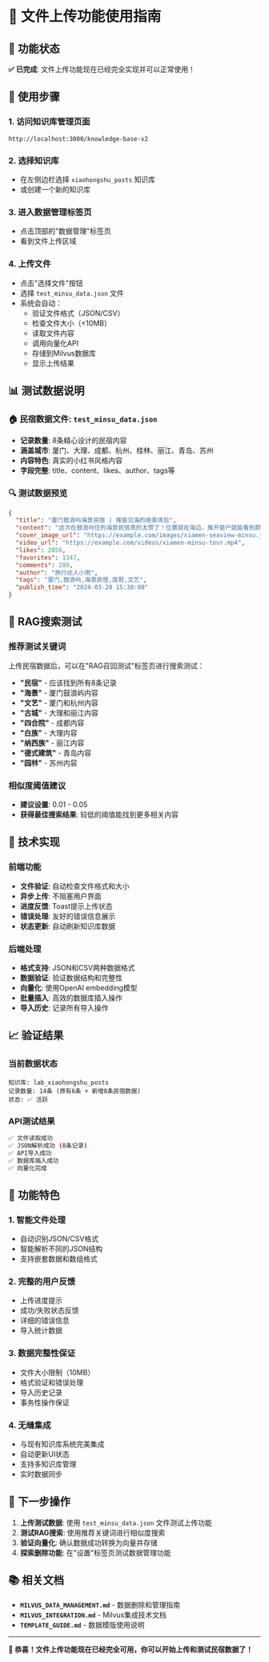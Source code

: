 # 📁 文件上传功能使用指南

## 🚀 功能状态

**✅ 已完成**: 文件上传功能现在已经完全实现并可以正常使用！

## 🎯 使用步骤

### 1. 访问知识库管理页面
```
http://localhost:3000/knowledge-base-v2
```

### 2. 选择知识库
- 在左侧边栏选择 `xiaohongshu_posts` 知识库
- 或创建一个新的知识库

### 3. 进入数据管理标签页
- 点击顶部的"数据管理"标签页
- 看到文件上传区域

### 4. 上传文件
- 点击"选择文件"按钮
- 选择 `test_minsu_data.json` 文件
- 系统会自动：
  - 验证文件格式（JSON/CSV）
  - 检查文件大小（<10MB）
  - 读取文件内容
  - 调用向量化API
  - 存储到Milvus数据库
  - 显示上传结果

## 📊 测试数据说明

### 🏠 民宿数据文件: `test_minsu_data.json`
- **记录数量**: 8条精心设计的民宿内容
- **涵盖城市**: 厦门、大理、成都、杭州、桂林、丽江、青岛、苏州
- **内容特色**: 真实的小红书风格内容
- **字段完整**: title、content、likes、author、tags等

### 🔍 测试数据预览
```json
{
  "title": "厦门鼓浪屿海景民宿 | 推窗见海的绝美体验",
  "content": "这次在鼓浪屿住的海景民宿真的太赞了！位置就在海边，推开窗户就能看到蔚蓝的大海。房间装修很有文艺气息，白色简约风格配上木质家具，超级舒服。早上醒来就能听到海浪声，晚上还能在阳台上看夕阳西下。民宿主人特别贴心，提供了详细的岛上游玩攻略，还推荐了很多当地美食。强烈推荐给想要度假放松的朋友！",
  "cover_image_url": "https://example.com/images/xiamen-seaview-minsu.jpg",
  "video_url": "https://example.com/videos/xiamen-minsu-tour.mp4",
  "likes": 2856,
  "favorites": 1347,
  "comments": 289,
  "author": "旅行达人小雨",
  "tags": "厦门,鼓浪屿,海景民宿,度假,文艺",
  "publish_time": "2024-03-20 15:30:00"
}
```

## 🧪 RAG搜索测试

### 推荐测试关键词
上传民宿数据后，可以在"RAG召回测试"标签页进行搜索测试：

- **"民宿"** - 应该找到所有8条记录
- **"海景"** - 厦门鼓浪屿内容
- **"文艺"** - 厦门和杭州内容  
- **"古城"** - 大理和丽江内容
- **"四合院"** - 成都内容
- **"白族"** - 大理内容
- **"纳西族"** - 丽江内容
- **"德式建筑"** - 青岛内容
- **"园林"** - 苏州内容

### 相似度阈值建议
- **建议设置**: 0.01 - 0.05
- **获得最佳搜索结果**: 较低的阈值能找到更多相关内容

## 🔧 技术实现

### 前端功能
- **文件验证**: 自动检查文件格式和大小
- **异步上传**: 不阻塞用户界面
- **进度反馈**: Toast提示上传状态
- **错误处理**: 友好的错误信息展示
- **状态更新**: 自动刷新知识库数据

### 后端处理
- **格式支持**: JSON和CSV两种数据格式
- **数据验证**: 验证数据结构和完整性
- **向量化**: 使用OpenAI embedding模型
- **批量插入**: 高效的数据库插入操作
- **导入历史**: 记录所有导入操作

## 📈 验证结果

### 当前数据状态
```
知识库: lab_xiaohongshu_posts
记录数量: 14条 (原有6条 + 新增8条民宿数据)
状态: ✅ 活跃
```

### API测试结果
```bash
✅ 文件读取成功
✅ JSON解析成功 (8条记录)
✅ API导入成功
✅ 数据库插入成功
✅ 向量化完成
```

## 🎉 功能特色

### 1. 智能文件处理
- 自动识别JSON/CSV格式
- 智能解析不同的JSON结构
- 支持嵌套数据和数组格式

### 2. 完整的用户反馈
- 上传进度提示
- 成功/失败状态反馈
- 详细的错误信息
- 导入统计数据

### 3. 数据完整性保证
- 文件大小限制（10MB）
- 格式验证和错误处理
- 导入历史记录
- 事务性操作保证

### 4. 无缝集成
- 与现有知识库系统完美集成
- 自动更新UI状态
- 支持多知识库管理
- 实时数据同步

## 🚀 下一步操作

1. **上传测试数据**: 使用 `test_minsu_data.json` 文件测试上传功能
2. **测试RAG搜索**: 使用推荐关键词进行相似度搜索
3. **验证向量化**: 确认数据成功转换为向量并存储
4. **探索删除功能**: 在"设置"标签页测试数据管理功能

## 📚 相关文档

- **`MILVUS_DATA_MANAGEMENT.md`** - 数据删除和管理指南
- **`MILVUS_INTEGRATION.md`** - Milvus集成技术文档
- **`TEMPLATE_GUIDE.md`** - 数据模版使用说明

---

**🎊 恭喜！文件上传功能现在已经完全可用，你可以开始上传和测试民宿数据了！**
